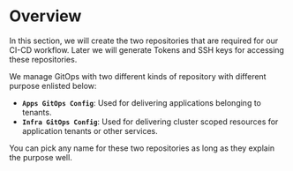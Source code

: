 # Overview

In this section, we will create the two repositories that are required for our CI-CD workflow. Later we will generate Tokens and SSH keys for accessing these repositories.

We manage GitOps with two different kinds of repository with different purpose enlisted below:

- **`Apps GitOps Config`**: Used for delivering applications belonging to tenants.
- **`Infra GitOps Config`**: Used for delivering cluster scoped resources for application tenants or other services.

You can pick any name for these two repositories as long as they explain the purpose well.
